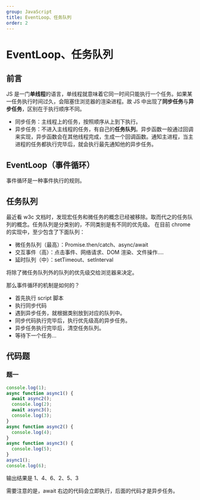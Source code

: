 ```yaml
---
group: JavaScript
title: EventLoop、任务队列
order: 2
---
```


# EventLoop、任务队列

## 前言

JS 是一门**单线程**的语言，单线程就意味着它同一时间只能执行一个任务。如果某一任务执行时间过久，会阻塞住浏览器的渲染进程。故 JS 中出现了**同步任务**与**异步任务**，区别在于执行顺序不同。

- 同步任务：主线程上的任务，按照顺序从上到下执行。
- 异步任务：不进入主线程的任务，有自己的**任务队列**。异步函数一般通过回调来实现，异步函数会在其他线程完成，生成一个回调函数。通知主进程，当主进程的任务都执行完毕后，就会执行最先通知他的异步任务。

## EventLoop（事件循环）

事件循环是一种事件执行的规则。

## 任务队列

最近看 w3c 文档时，发现宏任务和微任务的概念已经被移除。取而代之的任务队列的概念。任务队列是分类别的，不同类别是有不同的优先级。
在目前 chrome 的实现中，至少包含了下面队列：

- 微任务队列（最高）：Promise.then/catch、async/await
- 交互事件（高）：点击事件、网络请求、DOM 渲染、文件操作....
- 延时队列（中）：setTimeout、setInterval

将除了微任务队列外的队列的优先级交给浏览器来决定。

那么事件循环的机制是如何的？

- 首先执行 script 脚本
- 执行同步代码
- 遇到异步任务，就根据类别放到对应的队列中。
- 同步代码执行完毕后，执行优先级高的异步任务。
- 异步任务执行完毕后，清空任务队列。
- 等待下一个任务...

## 代码题

### 题一

```js
console.log(1);
async function async1() {
  await async2();
  console.log(2);
  await async3();
  console.log(3);
}
async function async2() {
  console.log(4);
}
async function async3() {
  console.log(5);
}
async1();
console.log(6);
```

输出结果是 1、4、6、2、5、3

需要注意的是，await 右边的代码会立即执行，后面的代码才是异步任务。
